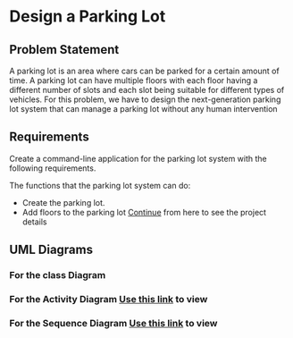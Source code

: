 # Design a Parking Lot

## Problem Statement
A parking lot is an area where cars can be parked for a certain amount of time. A parking lot can have multiple floors with each floor having a different number of slots and each slot being suitable for different types of vehicles. 
For this problem, we have to design the next-generation parking lot system that can manage a parking lot without any human intervention 

## Requirements
Create a command-line application for the parking lot system with the following requirements.

The functions that the parking lot system can do:
- Create the parking lot.
- Add floors to the parking lot [Continue](https://workat.tech/machine-coding/practice/design-parking-lot-qm6hwq4wkhp8) from here to see the project details

## UML Diagrams

### For the class Diagram 

### For the Activity Diagram [Use this link](https://drive.google.com/file/d/1qRZ4FqlO_Jarik_agjk0XqH6QzgIyk54/view?usp=sharing) to view

### For the Sequence Diagram  [Use this link](https://drive.google.com/file/d/1hhcZDwQi6BvlDPy-dfCYIz6V7C4Upf-U/view?usp=sharing) to view
